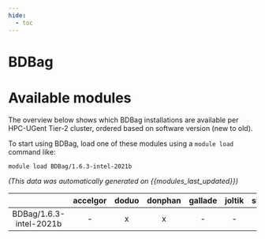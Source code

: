 ```yaml
---
hide:
  - toc
---
```


BDBag
=====

# Available modules


The overview below shows which BDBag installations are available per HPC-UGent Tier-2 cluster, ordered based on software version (new to old).

To start using BDBag, load one of these modules using a `module load` command like:

```shell
module load BDBag/1.6.3-intel-2021b
```

*(This data was automatically generated on {{modules_last_updated}})*  

| |accelgor|doduo|donphan|gallade|joltik|shinx|
| :---: | :---: | :---: | :---: | :---: | :---: | :---: |
|BDBag/1.6.3-intel-2021b|-|x|x|-|-|-|
